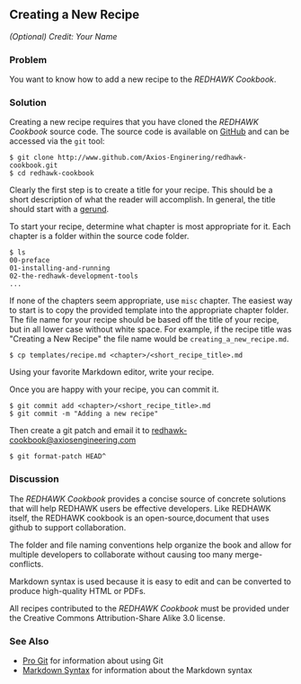 Creating a New Recipe
---------------------

*(Optional) Credit: Your Name*

### Problem

You want to know how to add a new recipe to the *REDHAWK Cookbook*.

### Solution

Creating a new recipe requires that you have cloned the *REDHAWK
Cookbook* source code. The source code is available on
[GitHub](http://www.github.com/Axios-Enginering/redhawk-cookbook) and
can be accessed via the `git` tool:

    $ git clone http://www.github.com/Axios-Enginering/redhawk-cookbook.git
    $ cd redhawk-cookbook

Clearly the first step is to create a title for your recipe. This should
be a short description of what the reader will accomplish. In general,
the title should start with a
[gerund](http://en.wikipedia.org/wiki/Gerund).

To start your recipe, determine what chapter is most appropriate for it.
Each chapter is a folder within the source code folder.

    $ ls
    00-preface
    01-installing-and-running
    02-the-redhawk-development-tools
    ...

If none of the chapters seem appropriate, use `misc` chapter. The
easiest way to start is to copy the provided template into the
appropriate chapter folder. The file name for your recipe should be
based off the title of your recipe, but in all lower case without white
space. For example, if the recipe title was "Creating a New Recipe" the
file name would be `creating_a_new_recipe.md`.

    $ cp templates/recipe.md <chapter>/<short_recipe_title>.md

Using your favorite Markdown editor, write your recipe.

Once you are happy with your recipe, you can commit it.

    $ git commit add <chapter>/<short_recipe_title>.md
    $ git commit -m "Adding a new recipe"

Then create a git patch and email it to
<redhawk-cookbook@axiosengineering.com>

    $ git format-patch HEAD^

### Discussion

The *REDHAWK Cookbook* provides a concise source of concrete solutions
that will help REDHAWK users be effective developers. Like REDHAWK
itself, the REDHAWK cookbook is an open-source,document that uses github
to support collaboration.

The folder and file naming conventions help organize the book and allow
for multiple developers to collaborate without causing too many
merge-conflicts.

Markdown syntax is used because it is easy to edit and can be converted
to produce high-quality HTML or PDFs.

All recipes contributed to the *REDHAWK Cookbook* must be provided under
the Creative Commons Attribution-Share Alike 3.0 license.

### See Also

-   [Pro Git](http://git-scm.com/book) for information about using Git
-   [Markdown Syntax](http://daringfireball.net/projects/markdown/) for
    information about the Markdown syntax

